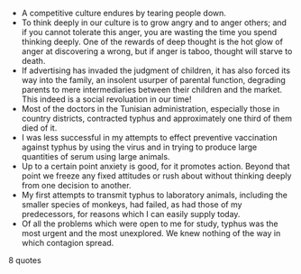  - A competitive culture endures by tearing people down.
 - To think deeply in our culture is to grow angry and to anger others; and if you cannot tolerate this anger, you are wasting the time you spend thinking deeply. One of the rewards of deep thought is the hot glow of anger at discovering a wrong, but if anger is taboo, thought will starve to death.
 - If advertising has invaded the judgment of children, it has also forced its way into the family, an insolent usurper of parental function, degrading parents to mere intermediaries between their children and the market. This indeed is a social revoluation in our time!
 - Most of the doctors in the Tunisian administration, especially those in country districts, contracted typhus and approximately one third of them died of it.
 - I was less successful in my attempts to effect preventive vaccination against typhus by using the virus and in trying to produce large quantities of serum using large animals.
 - Up to a certain point anxiety is good, for it promotes action. Beyond that point we freeze any fixed attitudes or rush about without thinking deeply from one decision to another.
 - My first attempts to transmit typhus to laboratory animals, including the smaller species of monkeys, had failed, as had those of my predecessors, for reasons which I can easily supply today.
 - Of all the problems which were open to me for study, typhus was the most urgent and the most unexplored. We knew nothing of the way in which contagion spread.

8 quotes